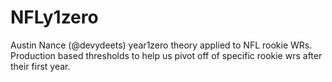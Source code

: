 # NFLy1zero
Austin Nance (@devydeets) year1zero theory applied to NFL rookie WRs. Production based thresholds to help us pivot off of specific rookie wrs after their first year.
